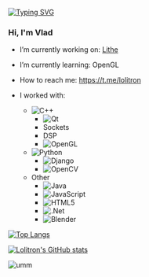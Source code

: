 [![Typing SVG](https://readme-typing-svg.herokuapp.com?font=Fira+Code&size=12&width=435&lines=found+cool+widget;+too+bad+i+can't+compose+a+single+line)](https://git.io/typing-svg)

### Hi, I'm Vlad
<!--
**Lolitron-0/Lolitron-0** is a ✨ _special_ ✨ repository because its `README.md` (this file) appears on your GitHub profile.

Here are some ideas to get you started:
-->

- I’m currently working on: 
  [Lithe](https://github.com/Lolitron-0/Lithe)
- I’m currently learning:
OpenGL
- How to reach me:
https://t.me/lolitron
- I worked with:

  - ![C++](https://img.shields.io/badge/c++-%2300599C.svg?style=for-the-badge&logo=c%2B%2B&logoColor=white)
    * ![Qt](https://img.shields.io/badge/Qt-%23217346.svg?style=for-the-badge&logo=Qt&logoColor=white)
    * Sockets
    * DSP
    * ![OpenGL](https://img.shields.io/badge/OpenGL-%23FFFFFF.svg?style=for-the-badge&logo=opengl)
  - ![Python](https://img.shields.io/badge/python-3670A0?style=for-the-badge&logo=python&logoColor=ffdd54)
    * ![Django](https://img.shields.io/badge/django-%23092E20.svg?style=for-the-badge&logo=django&logoColor=white)
    * ![OpenCV](https://img.shields.io/badge/opencv-%23white.svg?style=for-the-badge&logo=opencv&logoColor=white)
  - Other
    * ![Java](https://img.shields.io/badge/java-%23ED8B00.svg?style=for-the-badge&logo=java&logoColor=white)
    * ![JavaScript](https://img.shields.io/badge/javascript-%23323330.svg?style=for-the-badge&logo=javascript&logoColor=%23F7DF1E)
    * ![HTML5](https://img.shields.io/badge/html5-%23E34F26.svg?style=for-the-badge&logo=html5&logoColor=white)
    * ![.Net](https://img.shields.io/badge/.NET-5C2D91?style=for-the-badge&logo=.net&logoColor=white)
    * ![Blender](https://img.shields.io/badge/blender-%23F5792A.svg?style=for-the-badge&logo=blender&logoColor=white)
   

[![Top Langs](https://github-readme-stats.vercel.app/api/top-langs/?username=lolitron-0&theme=synthwave)](https://github.com/anuraghazra/github-readme-stats) 

[![Lolitron's GitHub stats](https://github-readme-stats.vercel.app/api?username=lolitron-0&theme=synthwave)](https://github.com/anuraghazra/github-readme-stats)
 
![umm](https://komarev.com/ghpvc/?username=lolitron-0)

